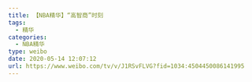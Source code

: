 ```yaml
---
title: 【NBA精华】“高智商”时刻
tags:
  - 精华
categories:
  - NBA精华
type: weibo
date: 2020-05-14 12:07:12
url: https://www.weibo.com/tv/v/J1RSvFLVG?fid=1034:4504450086141995
---
```


<!-- more -->